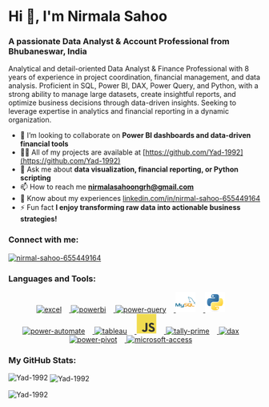 # Hi 👋, I'm Nirmala Sahoo

### A passionate Data Analyst & Account Professional from Bhubaneswar, India

Analytical and detail-oriented Data Analyst & Finance Professional with 8 years of experience in project coordination, financial management, and data analysis. Proficient in SQL, Power BI, DAX, Power Query, and Python, with a strong ability to manage large datasets, create insightful reports, and optimize business decisions through data-driven insights. Seeking to leverage expertise in analytics and financial reporting in a dynamic organization.

- 👯 I’m looking to collaborate on **Power BI dashboards and data-driven financial tools**
- 👨‍💻 All of my projects are available at [https://github.com/Yad-1992](https://github.com/Yad-1992)
- 💬 Ask me about **data visualization, financial reporting, or Python scripting**
- 📫 How to reach me **nirmalasahoongrh@gmail.com**
- 📄 Know about my experiences [linkedin.com/in/nirmal-sahoo-655449164](https://linkedin.com/in/nirmal-sahoo-655449164)
- ⚡ Fun fact **I enjoy transforming raw data into actionable business strategies!**

### Connect with me:
<p align="left">
<a href="https://linkedin.com/in/nirmal-sahoo-655449164" target="blank"><img align="center" src="https://raw.githubusercontent.com/rahuldkjain/github-profile-readme-generator/master/src/images/icons/Social/linked-in-alt.svg" alt="nirmal-sahoo-655449164" height="30" width="40" /></a>
</p>

### Languages and Tools:
<p align="center">
  <a href="https://www.microsoft.com/en-us/microsoft-365/excel" target="_blank" rel="noreferrer"> <img src="https://upload.wikimedia.org/wikipedia/commons/3/34/Microsoft_Office_Excel_%282019%E2%80%93present%29.svg" alt="excel" width="40" height="40" style="margin-right: 15px;"/> </a>
  <a href="https://powerbi.microsoft.com/" target="_blank" rel="noreferrer"> <img src="https://www.vectorlogo.zone/logos/microsoft_powerbi/microsoft_powerbi-icon.svg" alt="powerbi" width="40" height="40" style="margin-right: 15px;"/> </a>
  <a href="https://docs.microsoft.com/en-us/power-query/" target="_blank" rel="noreferrer"> <img src="https://raw.githubusercontent.com/microsoft/PowerBI-Icons/main/SVG/PowerQuery.svg" alt="power-query" width="40" height="40" style="margin-right: 15px;"/> </a>
  <a href="https://www.mysql.com/" target="_blank" rel="noreferrer"> <img src="https://raw.githubusercontent.com/devicons/devicon/master/icons/mysql/mysql-original-wordmark.svg" alt="mysql" width="40" height="40" style="margin-right: 15px;"/> </a>
  <a href="https://www.python.org" target="_blank" rel="noreferrer"> <img src="https://raw.githubusercontent.com/devicons/devicon/master/icons/python/python-original.svg" alt="python" width="40" height="40" style="margin-right: 15px;"/> </a>
  <a href="https://powerautomate.microsoft.com/" target="_blank" rel="noreferrer"> <img src="https://upload.wikimedia.org/wikipedia/commons/9/9d/Microsoft_Power_Automate.svg" alt="power-automate" width="40" height="40" style="margin-right: 15px;"/> </a>
  <a href="https://www.tableau.com/" target="_blank" rel="noreferrer"> <img src="https://raw.githubusercontent.com/devicons/devicon/master/icons/tableau/tableau-original.svg" alt="tableau" width="40" height="40" style="margin-right: 15px;"/> </a>
  <a href="https://developer.mozilla.org/en-US/docs/Web/JavaScript" target="_blank" rel="noreferrer"> <img src="https://raw.githubusercontent.com/devicons/devicon/master/icons/javascript/javascript-original.svg" alt="javascript" width="40" height="40" style="margin-right: 15px;"/> </a>
  <a href="https://tallysolutions.com/" target="_blank" rel="noreferrer"> <img src="https://tallysolutions.com/wp-content/uploads/2020/10/tally-prime-logo.svg" alt="tally-prime" width="40" height="40" style="margin-right: 15px;"/> </a>
  <a href="https://learn.microsoft.com/en-us/dax/" target="_blank" rel="noreferrer"> <img src="https://www.vectorlogo.zone/logos/microsoft_powerbi/microsoft_powerbi-icon.svg" alt="dax" width="40" height="40" style="margin-right: 15px;"/> </a>
  <a href="https://www.microsoft.com/en-us/microsoft-365/excel/power-pivot-overview" target="_blank" rel="noreferrer"> <img src="https://raw.githubusercontent.com/microsoft/PowerBI-Icons/main/SVG/PowerPivot.svg" alt="power-pivot" width="40" height="40" style="margin-right: 15px;"/> </a>
  <a href="https://www.microsoft.com/en-us/microsoft-365/access" target="_blank" rel="noreferrer"> <img src="https://upload.wikimedia.org/wikipedia/commons/3/3b/Microsoft_Office_Access_%282019-present%29.svg" alt="microsoft-access" width="40" height="40" style="margin-right: 15px;"/> </a>
</p>


### My GitHub Stats:
<p><img align="left" src="https://github-readme-stats.vercel.app/api/top-langs?username=Yad-1992&show_icons=true&theme=dark&locale=en&layout=compact" alt="Yad-1992" /></p>

<p>&nbsp;<img align="center" src="https://github-readme-stats.vercel.app/api?username=Yad-1992&show_icons=true&theme=dark&locale=en" alt="Yad-1992" /></p>

<p><img align="center" src="https://github-readme-streak-stats.herokuapp.com/?user=Yad-1992&theme=dark" alt="Yad-1992" /></p>
